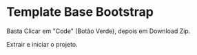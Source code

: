# Template Base Bootstrap
Basta Clicar em "Code" (Botão Verde), depois em Download Zip.

Extrair e iniciar o projeto.
